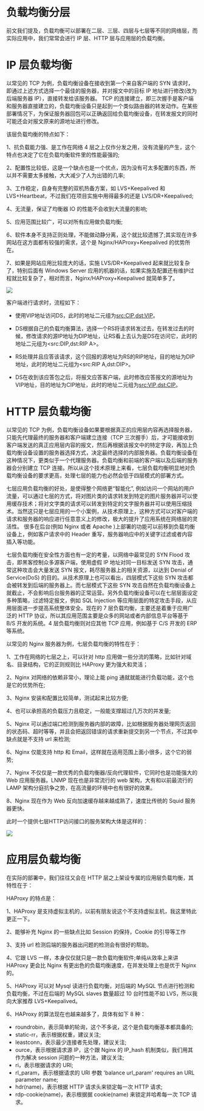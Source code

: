 # 负载均衡分层

前文我们提及，负载均衡可以部署在二层、三层、四层与七层等不同的网络层，而实际应用中，我们常常会进行 IP 层、HTTP 层与应用层的负载均衡。

# IP 层负载均衡

以常见的 TCP 为例，负载均衡设备在接收到第一个来自客户端的 SYN 请求时，即通过上述方式选择一个最佳的服务器，并对报文中的目标 IP 地址进行修改(改为后端服务器 IP），直接转发给该服务器。 TCP 的连接建立，即三次握手是客户端和服务器直接建立的，负载均衡设备只是起到一个类似路由器的转发动作。在某些部署情况下，为保证服务器回包可以正确返回给负载均衡设备，在转发报文的同时可能还会对报文原来的源地址进行修改。

该层负载均衡的特点如下：

1、抗负载能力强、是工作在网络 4 层之上仅作分发之用，没有流量的产生，这个特点也决定了它在负载均衡软件里的性能最强的;

2、配置性比较低，这是一个缺点也是一个优点，因为没有可太多配置的东西，所以并不需要太多接触，大大减少了人为出错的几率;

3、工作稳定，自身有完整的双机热备方案，如 LVS+Keepalived 和 LVS+Heartbeat，不过我们在项目实施中用得最多的还是 LVS/DR+Keepalived;

4、无流量，保证了均衡器 IO 的性能不会收到大流量的影响;

5、应用范围比较广，可以对所有应用做负载均衡;

6、软件本身不支持正则处理，不能做动静分离，这个就比较遗憾了;其实现在许多网站在这方面都有较强的需求，这个是 Nginx/HAProxy+Keepalived 的优势所在。

7、如果是网站应用比较庞大的话，实施 LVS/DR+Keepalived 起来就比较复杂了，特别后面有 Windows Server 应用的机器的话，如果实施及配置还有维护过程就比较复杂了，相对而言，Nginx/HAProxy+Keepalived 就简单多了。

![](https://tva3.sinaimg.cn/large/007DFXDhgy1g5us7zazn4j30ly0f03zb.jpg)

客户端进行请求时，流程如下：

- 使用VIP地址访问DS，此时的地址二元组为<src:CIP,dst:VIP>。

- DS根据自己的负载均衡算法，选择一个RS将请求转发过去，在转发过去的时候，修改请求的源IP地址为DIP地址，让RS看上去认为是DS在访问它，此时的地址二元组为<src:DIP,dst:RIP A>。

- RS处理并且应答该请求，这个回报的源地址为RS的RIP地址，目的地址为DIP地址，此时的地址二元组为<src:RIP A,dst:DIP>。

- DS在收到该应答包之后，将报文应答客户端，此时修改应答报文的源地址为VIP地址，目的地址为CIP地址，此时的地址二元组为<src:VIP,dst:CIP>。

# HTTP 层负载均衡

以常见的 TCP 为例，负载均衡设备如果要根据真正的应用层内容再选择服务器，只能先代理最终的服务器和客户端建立连接（TCP 三次握手）后，才可能接收到客户端发送的真正应用层内容的报文，然后再根据该报文中的特定字段，再加上负载均衡设备设置的服务器选择方式，决定最终选择的内部服务器。负载均衡设备在这种情况下，更类似于一个代理服务器。负载均衡和前端的客户端以及后端的服务器会分别建立 TCP 连接。所以从这个技术原理上来看，七层负载均衡明显地对负载均衡设备的要求更高，处理七层的能力也必然会低于四层模式的部署方式。

七层应用负载均衡的好处，是使得整个网络更“智能化”, 例如访问一个网站的用户流量，可以通过七层的方式，将对图片类的请求转发到特定的图片服务器并可以使用缓存技术；将对文字类的请求可以转发到特定的文字服务器并可以使用压缩技术。当然这只是七层应用的一个小案例，从技术原理上，这种方式可以对客户端的请求和服务器的响应进行任意意义上的修改，极大的提升了应用系统在网络层的灵活性。 很多在后台(例如 Nginx 或者 Apache )上部署的功能可以前移到负载均衡设备上，例如客户请求中的 Header 重写，服务器响应中的关键字过滤或者内容插入等功能。

七层负载均衡在安全性方面也有一定的考量，以网络中最常见的 SYN Flood 攻击，即黑客控制众多源客户端，使用虚假 IP 地址对同一目标发送 SYN 攻击，通常这种攻击会大量发送 SYN 报文，耗尽服务器上的相关资源，以达到 Denial of Service(DoS) 的目的。从技术原理上也可以看出，四层模式下这些 SYN 攻击都会被转发到后端的服务器上。而七层模式下这些 SYN 攻击自然在负载均衡设备上就截止，不会影响后台服务器的正常运营。另外负载均衡设备可以在七层层面设定多种策略，过滤特定报文，例如 SQL Injection 等应用层面的特定攻击手段，从应用层面进一步提高系统整体安全。现在的 7 层负载均衡，主要还是着重于应用广泛的 HTTP 协议，所以其应用范围主要是众多的网站或者内部信息平台等基于 B/S 开发的系统。4 层负载均衡则对应其他 TCP 应用，例如基于 C/S 开发的 ERP 等系统。

以常见的 Nginx 服务器为例，七层负载均衡的特性在于：

1、工作在网络的七层之上，可以针对 http 应用做一些分流的策略，比如针对域名、目录结构，它的正则规则比 HAProxy 更为强大和灵活；

2、Nginx 对网络的依赖非常小，理论上能 ping 通就就能进行负载功能，这个也是它的优势所在;

3、Nginx 安装和配置比较简单，测试起来比较方便;

4、也可以承担高的负载压力且稳定，一般能支撑超过几万次的并发量;

5、Nginx 可以通过端口检测到服务器内部的故障，比如根据服务器处理网页返回的状态码、超时等等，并且会把返回错误的请求重新提交到另一个节点，不过其中缺点就是不支持 url 来检测;

6、Nginx 仅能支持 http 和 Email，这样就在适用范围上面小很多，这个它的弱势;

7、Nginx 不仅仅是一款优秀的负载均衡器/反向代理软件，它同时也是功能强大的 Web 应用服务器。LNMP 现在也是非常流行的 web 架构，大有和以前最流行的 LAMP 架构分庭抗争之势，在高流量的环境中也有很好的效果。

8、Nginx 现在作为 Web 反向加速缓存越来越成熟了，速度比传统的 Squid 服务器更快。

此时一个提供七层HTTP访问接口的服务架构大体是这样的：

![](https://tva2.sinaimg.cn/large/007DFXDhgy1g5us9afmd7j30qo0e4q3t.jpg)

# 应用层负载均衡

在实际的部署中，我们往往又会在 HTTP 层之上架设专属的应用层负载均衡，其特性在于：

HAProxy 的特点是：

1、HAProxy 是支持虚拟主机的，以前有朋友说这个不支持虚拟主机，我这里特此更正一下。

2、能够补充 Nginx 的一些缺点比如 Session 的保持，Cookie 的引导等工作

3、支持 url 检测后端的服务器出问题的检测会有很好的帮助。

4、它跟 LVS 一样，本身仅仅就只是一款负载均衡软件;单纯从效率上来讲 HAProxy 更会比 Nginx 有更出色的负载均衡速度，在并发处理上也是优于 Nginx 的。

5、HAProxy 可以对 Mysql 读进行负载均衡，对后端的 MySQL 节点进行检测和负载均衡，不过在后端的 MySQL slaves 数量超过 10 台时性能不如 LVS，所以我向大家推荐 LVS+Keepalived。

6、HAProxy 的算法现在也越来越多了，具体有如下 8 种：

- roundrobin，表示简单的轮询，这个不多说，这个是负载均衡基本都具备的;
- static-rr，表示根据权重，建议关注;
- leastconn，表示最少连接者先处理，建议关注;
- ource，表示根据请求源 IP，这个跟 Nginx 的 IP_hash 机制类似，我们用其作为解决 session 问题的一种方法，建议关注;
- ri，表示根据请求的 URI;
- rl_param，表示根据请求的 URl 参数 'balance url_param' requires an URL parameter name;
- hdr(name)，表示根据 HTTP 请求头来锁定每一次 HTTP 请求;
- rdp-cookie(name)，表示根据据 cookie(name) 来锁定并哈希每一次 TCP 请求。

